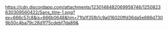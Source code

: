 https://cdn.discordapp.com/attachments/1230148482069958746/1250823630309560422/Sans_titre-1.png?ex=666c57c8&is=666b0648&hm=71fa1f35fb1c9a016020ffd36da5e886d7309b50c4ba79c28d1f75cdebf7da89&
